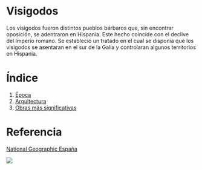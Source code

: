 # Visigodos

Los visigodos fueron distintos pueblos bárbaros que, sin encontrar oposición, se adentraron en Hispania. Este hecho coincide con el declive del Imperio romano. Se estableció un tratado en el cual se disponía que los visigodos se asentaran en el sur de la Galia y controlaran algunos territorios en Hispania.

# Índice
1. [Época](https://github.com/xDaMoDzZ/tuto/blob/main/ÉPOCA.md)
2. [Arquitectura](https://github.com/xDaMoDzZ/tuto/blob/main/ARQUITECTURA.md)
3. [Obras más significativas](https://github.com/xDaMoDzZ/tuto/blob/main/OBRAS.md)

# Referencia

[National Geographic España](https://historia.nationalgeographic.com.es/temas/visigodos)

![](https://github.com/xDaMoDzZ/tuto/blob/main/img/-cual-fue-el-final-de-los-visigodos-en-hispania_.jpg)
